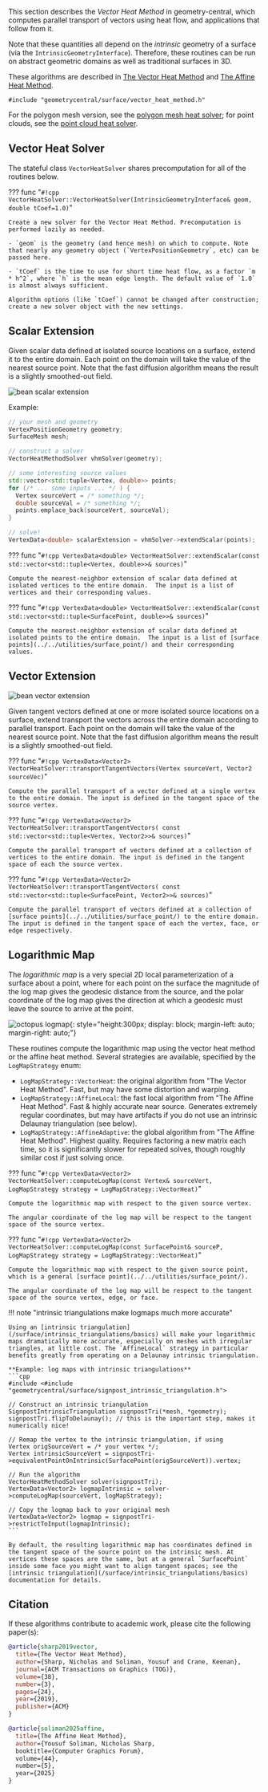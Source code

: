 This section describes the _Vector Heat Method_ in geometry-central, which computes parallel transport of vectors using heat flow, and applications that follow from it.

Note that these quantities all depend on the _intrinsic_ geometry of a surface (via the `IntrinsicGeometryInterface`). Therefore, these routines can be run on abstract geometric domains as well as traditional surfaces in 3D.

These algorithms are described in [The Vector Heat Method](http://www.cs.cmu.edu/~kmcrane/Projects/VectorHeatMethod/paper.pdf) and [The Affine Heat Method](https://www.yousufsoliman.com/projects/the-affine-heat-method.html). 

`#include "geometrycentral/surface/vector_heat_method.h"`

For the polygon mesh version, see the [polygon mesh heat solver](/surface/algorithms/polygon_heat_solver); for point clouds, see the [point cloud heat solver](/pointcloud/algorithms/heat_solver/).

## Vector Heat Solver

The stateful class `VectorHeatSolver` shares precomputation for all of the routines below.

??? func "`#!cpp VectorHeatSolver::VectorHeatSolver(IntrinsicGeometryInterface& geom, double tCoef=1.0)`"

    Create a new solver for the Vector Heat Method. Precomputation is performed lazily as needed.

    - `geom` is the geometry (and hence mesh) on which to compute. Note that nearly any geometry object (`VertexPositionGeometry`, etc) can be passed here.

    - `tCoef` is the time to use for short time heat flow, as a factor `m * h^2`, where `h` is the mean edge length. The default value of `1.0` is almost always sufficient.

    Algorithm options (like `tCoef`) cannot be changed after construction; create a new solver object with the new settings.


## Scalar Extension

Given scalar data defined at isolated source locations on a surface, extend it to the entire domain. Each point on the domain will take the value of the nearest source point.  Note that the fast diffusion algorithm means the result is a slightly smoothed-out field.

![bean scalar extension](/media/bean_scalar.jpg)

Example:
```cpp
// your mesh and geometry
VertexPositionGeometry geometry;
SurfaceMesh mesh;

// construct a solver
VectorHeatMethodSolver vhmSolver(geometry);

// some interesting source values
std::vector<std::tuple<Vertex, double>> points;
for (/* ... some inputs ... */ ) {
  Vertex sourceVert = /* something */;
  double sourceVal = /* something */;
  points.emplace_back(sourceVert, sourceVal);
}

// solve!
VertexData<double> scalarExtension = vhmSolver->extendScalar(points);
```

??? func "`#!cpp VertexData<double> VectorHeatSolver::extendScalar(const std::vector<std::tuple<Vertex, double>>& sources)`"

    Compute the nearest-neighbor extension of scalar data defined at isolated vertices to the entire domain.  The input is a list of vertices and their corresponding values.

??? func "`#!cpp VertexData<double> VectorHeatSolver::extendScalar(const std::vector<std::tuple<SurfacePoint, double>>& sources)`"

    Compute the nearest-neighbor extension of scalar data defined at isolated points to the entire domain.  The input is a list of [surface points](../../utilities/surface_point/) and their corresponding values.


## Vector Extension

![bean vector extension](/media/bean_vector.jpg)

Given tangent vectors defined at one or more isolated source locations on a surface, extend transport the vectors across the entire domain according to parallel transport. Each point on the domain will take the value of the nearest source point.  Note that the fast diffusion algorithm means the result is a slightly smoothed-out field.

??? func "`#!cpp VertexData<Vector2> VectorHeatSolver::transportTangentVectors(Vertex sourceVert, Vector2 sourceVec)`"
    
    Compute the parallel transport of a vector defined at a single vertex to the entire domain. The input is defined in the tangent space of the source vertex.

??? func "`#!cpp VertexData<Vector2> VectorHeatSolver::transportTangentVectors( const std::vector<std::tuple<Vertex, Vector2>>& sources)`"
    
    Compute the parallel transport of vectors defined at a collection of vertices to the entire domain. The input is defined in the tangent space of each the source vertex.

??? func "`#!cpp VertexData<Vector2> VectorHeatSolver::transportTangentVectors( const std::vector<std::tuple<SurfacePoint, Vector2>>& sources)`"

    Compute the parallel transport of vectors defined at a collection of [surface points](../../utilities/surface_point/) to the entire domain. The input is defined in the tangent space of each the vertex, face, or edge respectively.

## Logarithmic Map

The _logarithmic map_ is a very special 2D local parameterization of a surface about a point, where for each point on the surface the magnitude of the log map gives the geodesic distance from the source, and the polar coordinate of the log map gives the direction at which a geodesic must leave the source to arrive at the point.

![octopus logmap](/media/octopus_logmap.jpg){: style="height:300px; display: block; margin-left: auto; margin-right: auto;"}

These routines compute the logarithmic map using the vector heat method or the affine heat method. Several strategies are available, specified by the `LogMapStrategy` enum:

- `LogMapStrategy::VectorHeat`: the original algorithm from "The Vector Heat Method".  Fast, but may have some distortion and warping.
- `LogMapStrategy::AffineLocal`: the fast local algorithm from "The Affine Heat Method". Fast & highly accurate near source. Generates extremely regular coordinates, but may have artifacts if you do not use an intrinsic Delaunay triangulation (see below).
- `LogMapStrategy::AffineAdaptive`: the global algorithm from "The Affine Heat Method". Highest quality. Requires factoring a new matrix each time, so it is significantly slower for repeated solves, though roughly similar cost if just solving once.

??? func "`#!cpp VertexData<Vector2> VectorHeatSolver::computeLogMap(const Vertex& sourceVert, LogMapStrategy strategy = LogMapStrategy::VectorHeat)`"

    Compute the logarithmic map with respect to the given source vertex.

    The angular coordinate of the log map will be respect to the tangent space of the source vertex.


??? func "`#!cpp VertexData<Vector2> VectorHeatSolver::computeLogMap(const SurfacePoint& sourceP, LogMapStrategy strategy = LogMapStrategy::VectorHeat)`"

    Compute the logarithmic map with respect to the given source point, which is a general [surface point](../../utilities/surface_point/).

    The angular coordinate of the log map will be respect to the tangent space of the source vertex, edge, or face.

!!! note "intrinsic triangulations make logmaps much more accurate"

    Using an [intrinsic triangulation](/surface/intrinsic_triangulations/basics) will make your logarithmic maps dramatically more accurate, especially on meshes with irregular triangles, at little cost. The `AffineLocal` strategy in particular benefits greatly from operating on a Delaunay intrinsic triangulation.

    **Example: log maps with intrinsic triangulations**
    ```cpp
    #include <#include "geometrycentral/surface/signpost_intrinsic_triangulation.h">

    // Construct an intrinsic triangulation
    SignpostIntrinsicTriangulation signpostTri(*mesh, *geometry);
    signpostTri.flipToDelaunay(); // this is the important step, makes it numerically nice!

    // Remap the vertex to the intrinsic triangulation, if using
    Vertex origSourceVert = /* your vertex */;
    Vertex intrinsicSourceVert = signpostTri->equivalentPointOnIntrinsic(SurfacePoint(origSourceVert)).vertex;

    // Run the algorithm
    VectorHeatMethodSolver solver(signpostTri);
    VertexData<Vector2> logmapIntrinsic = solver->computeLogMap(sourceVert, logMapStrategy);

    // Copy the logmap back to your original mesh
    VertexData<Vector2> logmap = signpostTri->restrictToInput(logmapIntrinsic);
    ```

    By default, the resulting logarithmic map has coordinates defined in the tangent space of the source point on the intrinsic mesh. At vertices these spaces are the same, but at a general `SurfacePoint` inside some face you might want to align tangent spaces; see the [intrinsic triangulation](/surface/intrinsic_triangulations/basics) documentation for details.



## Citation

If these algorithms contribute to academic work, please cite the following paper(s):

```bib
@article{sharp2019vector,
  title={The Vector Heat Method},
  author={Sharp, Nicholas and Soliman, Yousuf and Crane, Keenan},
  journal={ACM Transactions on Graphics (TOG)},
  volume={38},
  number={3},
  pages={24},
  year={2019},
  publisher={ACM}
}

@article{soliman2025affine,
  title={The Affine Heat Method},
  author={Yousuf Soliman, Nicholas Sharp,
  booktitle={Computer Graphics Forum},
  volume={44},
  number={5},
  year={2025}
}
```
